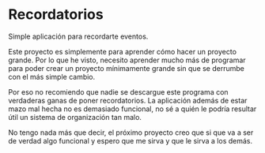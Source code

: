 # Recordatorios
Simple aplicación para recordarte eventos.

Este proyecto es simplemente para aprender cómo hacer un proyecto grande. Por lo que he visto, necesito aprender mucho más de programar para poder crear un proyecto mínimamente grande sin que se derrumbe con el más simple cambio.

Por eso no recomiendo que nadie se descargue este programa con verdaderas ganas de poner recordatorios. La aplicación además de estar mazo mal hecha no es demasiado funcional, no sé a quién le podría resultar útil un sistema de organización tan malo.

No tengo nada más que decir, el próximo proyecto creo que si que va a ser de verdad algo funcional y espero que me sirva y que le sirva a los demás.
